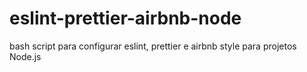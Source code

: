# eslint-prettier-airbnb-node
bash script para configurar eslint, prettier e airbnb style para projetos Node.js
